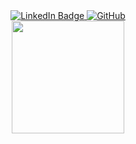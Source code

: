 <div id="badges" align="center">
  <a href="https://www.linkedin.com/in/arthurkarrer">
    <img src="https://custom-icon-badges.demolab.com/badge/LinkedIn-blue?style=for-the-badge&logo=linkedin&logoColor=white" alt="LinkedIn Badge"/>
  </a>
  <a href="https://github.com/arthurkarrer">
    <img src="https://custom-icon-badges.demolab.com/badge/GitHub-100000?style=for-the-badge&logo=github&logoColor=white" alt="GitHub"/>
  </a>
 <!-- <a href="https://stackoverflow.com/users/10276682/nevmthw">
    <img src="https://custom-icon-badges.demolab.com/badge/Stack_Overflow-FE7A16?style=for-the-badge&logo=stack-overflow&logoColor=white" alt="StackOverflow"/>
  </a>
  <a href="https://stackexchange.com/users/14225997/nevmthw">
    <img src="https://custom-icon-badges.demolab.com/badge/StackExchange-%23ffffff.svg?&style=for-the-badge&logo=StackExchange&logoColor=white" alt="StackExchange"/>
  </a> -->
</div>


<div align="center">
    <img height="180em" src="https://github-readme-stats-sigma-five.vercel.app/api?username=arthurkarrer&show_icons=true&theme=bear&include_all_commits=true&count_private=true"/>
    <!--<img height="180em" src="https://github-readme-stats.vercel.app/api/top-langs/?username=arthurkarrer&layout=compact&langs_count=7&theme=bear"/>-->
</div>
